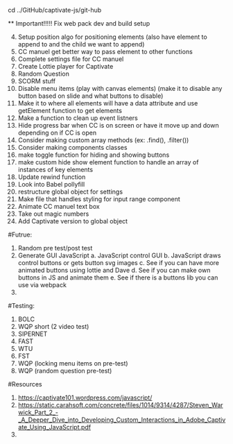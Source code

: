 <script src="../public/app.bundle.js" defer></script>

cd ../GitHub/captivate-js/git-hub

\*\* Important!!!!! Fix web pack dev and build setup

4. Setup position algo for positioning elements (also have element to append to and the child we want to append)
5. CC manuel get better way to pass element to other functions
6. Complete settings file for CC manuel
7. Create Lottie player for Captivate
8. Random Question
9. SCORM stuff
10. Disable menu items (play with canvas elements) (make it to disable any button based on slide and what buttons to disable)
11. Make it to where all elements will have a data attribute and use getElement function to get elements
12. Make a function to clean up event listners
13. Hide progress bar when CC is on screen or have it move up and down depending on if CC is open
14. Consider making custom array methods (ex: .find(), .filter())
15. Consider making components classes
16. make toggle function for hiding and showing buttons
17. make custom hide show element function to handle an array of instances of key elements
18. Update rewind function
19. Look into Babel pollyfill
20. restructure global object for settings
21. Make file that handles styling for input range component
22. Animate CC manuel text box
23. Take out magic numbers
24. Add Captivate version to global object

#Futrue:

1. Random pre test/post test
2. Generate GUI JavaScript
   a. JavaScript control GUI
   b. JavaScript draws control buttons or gets button svg images
   c. See if you can have more animated buttons using lottie and Dave
   d. See if you can make own buttons in JS and animate them
   e. See if there is a buttons lib you can use via webpack
3.

#Testing:

1. BOLC
2. WQP short (2 video test)
3. SIPERNET
4. FAST
5. WTU
6. FST
7. WQP (locking menu items on pre-test)
8. WQP (random question pre-test)

#Resources

1. https://captivate101.wordpress.com/javascript/
2. https://static.carahsoft.com/concrete/files/1014/9314/4287/Steven_Warwick_Part_2_-_A_Deeper_Dive_into_Developing_Custom_Interactions_in_Adobe_Captivate_Using_JavaScript.pdf
3.
